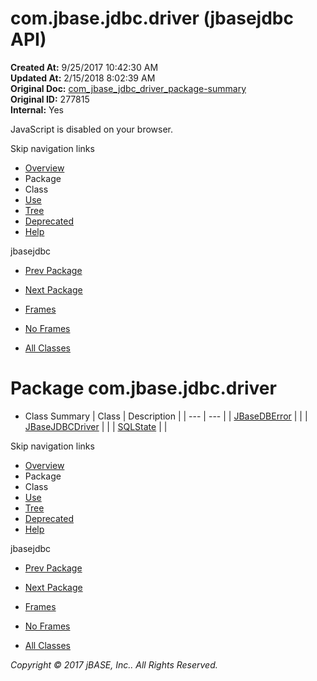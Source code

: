 # com.jbase.jdbc.driver (jbasejdbc   API)

**Created At:** 9/25/2017 10:42:30 AM  
**Updated At:** 2/15/2018 8:02:39 AM  
**Original Doc:** [com_jbase_jdbc_driver_package-summary](https://docs.jbase.com/39230-driver/com_jbase_jdbc_driver_package-summary)  
**Original ID:** 277815  
**Internal:** Yes  

<!--<br>    try {<br>        if (location.href.indexOf('is-external=true') == -1) {<br>            parent.document.title="com.jbase.jdbc.driver (jbasejdbc   API)";<br>        }<br>    }<br>    catch(err) {<br>    }<br>//-->
JavaScript is disabled on your browser.

Skip navigation links

- [Overview](../../../../overview-summary.html)
- Package
- Class
- [Use](./../uses-of-package-com.jbase.jdbc.driver-%28jbasejdbc---api%29)
- [Tree](./../com.jbase.jdbc.driver-class-hierarchy-%28jbasejdbc---api%29)
- [Deprecated](../../../../deprecated-list.html)
- [Help](../../../../help-doc.html)


jbasejdbc <br>

- [Prev Package](./../../jbase-jdbc-api)
- [Next Package](./../../io/com.jbase.jdbc.io-%28jbasejdbc---api%29)


- [Frames](./.)
- [No Frames](./.)


- [All Classes](../../../../allclasses-noframe.html)


<!--<br>  allClassesLink = document.getElementById("allclasses\_navbar\_top");<br>  if(window==top) {<br>    allClassesLink.style.display = "block";<br>  }<br>  else {<br>    allClassesLink.style.display = "none";<br>  }<br>  //-->

# Package com.jbase.jdbc.driver

- Class Summary | Class | Description |
| --- | --- |
| [JBaseDBError](./../jbasedberror-%28jbasejdbc---api%29 "class in com.jbase.jdbc.driver") |   |
| [JBaseJDBCDriver](./../jbasejdbcdriver-%28jbasejdbc---api%29 "class in com.jbase.jdbc.driver") |   |
| [SQLState](./../sqlstate-%28jbasejdbc---api%29 "class in com.jbase.jdbc.driver") |   |

Skip navigation links

- [Overview](../../../../overview-summary.html)
- Package
- Class
- [Use](./../uses-of-package-com.jbase.jdbc.driver-%28jbasejdbc---api%29)
- [Tree](./../com.jbase.jdbc.driver-class-hierarchy-%28jbasejdbc---api%29)
- [Deprecated](../../../../deprecated-list.html)
- [Help](../../../../help-doc.html)


jbasejdbc <br>

- [Prev Package](./../../jbase-jdbc-api)
- [Next Package](./../../io/com.jbase.jdbc.io-%28jbasejdbc---api%29)


- [Frames](./.)
- [No Frames](./.)


- [All Classes](../../../../allclasses-noframe.html)


<!--<br>  allClassesLink = document.getElementById("allclasses\_navbar\_bottom");<br>  if(window==top) {<br>    allClassesLink.style.display = "block";<br>  }<br>  else {<br>    allClassesLink.style.display = "none";<br>  }<br>  //-->

*Copyright © 2017 jBASE, Inc.. All Rights Reserved.*
